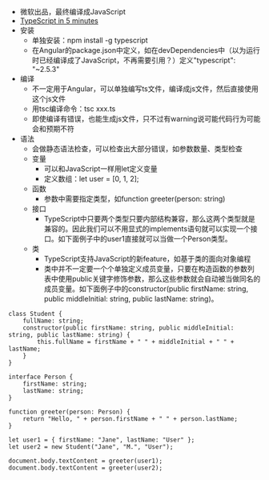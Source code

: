 * 微软出品，最终编译成JavaScript
* [TypeScript in 5 minutes](https://www.typescriptlang.org/docs/handbook/typescript-in-5-minutes.html)
* 安装
    * 单独安装：npm install -g typescript
    * 在Angular的package.json中定义，如在devDependencies中（以为运行时已经编译成了JavaScript，不再需要引用？）定义"typescript": "~2.5.3"
* 编译
    * 不一定用于Angular，可以单独编写ts文件，编译成js文件，然后直接使用这个js文件
    * 用tsc编译命令：tsc xxx.ts
    * 即使编译有错误，也能生成js文件，只不过有warning说可能代码行为可能会和预期不符
* 语法
    * 会做静态语法检查，可以检查出大部分错误，如参数数量、类型检查
    * 变量
        * 可以和JavaScript一样用let定义变量
        * 定义数组：let user = [0, 1, 2];
    * 函数
        * 参数中需要指定类型，如function greeter(person: string)
    * 接口
        * TypeScript中只要两个类型只要内部结构兼容，那么这两个类型就是兼容的。因此我们可以不用显式的implements语句就可以实现一个接口。如下面例子中的user1直接就可以当做一个Person类型。
    * 类
        * TypeScript支持JavaScript的新feature，如基于类的面向对象编程
        * 类中并不一定要一个个单独定义成员变量，只要在构造函数的参数列表中使用public关键字修饰参数，那么这些参数就会自动被当做同名的成员变量。如下面例子中的constructor(public firstName: string, public middleInitial: string, public lastName: string)。

```
class Student {
    fullName: string;
    constructor(public firstName: string, public middleInitial: string, public lastName: string) {
        this.fullName = firstName + " " + middleInitial + " " + lastName;
    }
}

interface Person {
    firstName: string;
    lastName: string;
}

function greeter(person: Person) {
    return "Hello, " + person.firstName + " " + person.lastName;
}

let user1 = { firstName: "Jane", lastName: "User" };
let user2 = new Student("Jane", "M.", "User");

document.body.textContent = greeter(user1);
document.body.textContent = greeter(user2);
```